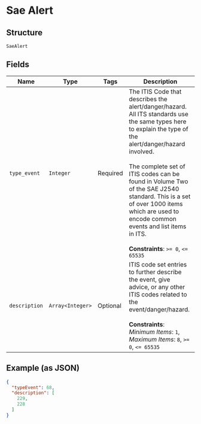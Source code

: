 
# Sae Alert

## Structure

`SaeAlert`

## Fields

| Name | Type | Tags | Description |
|  --- | --- | --- | --- |
| `type_event` | `Integer` | Required | The ITIS Code that describes the alert/danger/hazard. All ITS standards use the same types here to explain the type of the alert/danger/hazard involved.<br><br>The complete set of ITIS codes can be found in Volume Two of the SAE J2540 standard. This is a set of over 1000 items which are used to encode common events and list items in ITS.<br><br>**Constraints**: `>= 0`, `<= 65535` |
| `description` | `Array<Integer>` | Optional | ITIS code set entries to further describe the event, give advice, or any other ITIS codes related to the event/danger/hazard.<br><br>**Constraints**: *Minimum Items*: `1`, *Maximum Items*: `8`, `>= 0`, `<= 65535` |

## Example (as JSON)

```json
{
  "typeEvent": 68,
  "description": [
    229,
    228
  ]
}
```


